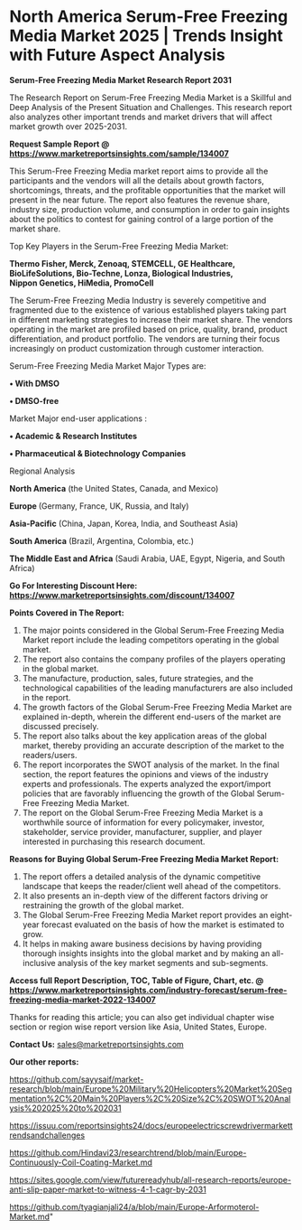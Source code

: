 # North America Serum-Free Freezing Media Market 2025 | Trends Insight with Future Aspect Analysis

<strong>Serum-Free Freezing Media Market Research Report 2031</strong>

The Research Report on Serum-Free Freezing Media Market is a Skillful and Deep Analysis of the Present Situation and Challenges. This research report also analyzes other important trends and market drivers that will affect market growth over 2025-2031.

<strong>Request Sample Report @ <a href=https://www.marketreportsinsights.com/sample/134007>https://www.marketreportsinsights.com/sample/134007</a></strong>

This Serum-Free Freezing Media market report aims to provide all the participants and the vendors will all the details about growth factors, shortcomings, threats, and the profitable opportunities that the market will present in the near future. The report also features the revenue share, industry size, production volume, and consumption in order to gain insights about the politics to contest for gaining control of a large portion of the market share.

Top Key Players in the Serum-Free Freezing Media Market:

<strong>Thermo Fisher, Merck, Zenoaq, STEMCELL, GE Healthcare, BioLifeSolutions, Bio-Techne, Lonza, Biological Industries, Nippon Genetics, HiMedia, PromoCell</strong>

The Serum-Free Freezing Media Industry is severely competitive and fragmented due to the existence of various established players taking part in different marketing strategies to increase their market share. The vendors operating in the market are profiled based on price, quality, brand, product differentiation, and product portfolio. The vendors are turning their focus increasingly on product customization through customer interaction.

Serum-Free Freezing Media Market Major Types are:

<strong>• With DMSO

• DMSO-free</strong>

Market Major end-user applications :

<strong>• Academic & Research Institutes

• Pharmaceutical & Biotechnology Companies</strong>

Regional Analysis

</u><strong><b>North America</b></strong> (the United States, Canada, and Mexico)

<strong><b>Europe </b></strong>(Germany, France, UK, Russia, and Italy)

<strong><b>Asia-Pacific</b></strong> (China, Japan, Korea, India, and Southeast Asia)

<strong><b>South America</b></strong> (Brazil, Argentina, Colombia, etc.)

<strong><b>The Middle East and Africa</b></strong> (Saudi Arabia, UAE, Egypt, Nigeria, and South Africa)

<strong>Go For Interesting Discount Here: <a href=https://www.marketreportsinsights.com/discount/134007>https://www.marketreportsinsights.com/discount/134007</a></strong>

<strong>Points Covered in The Report:</strong>
<ol>
  <li>The major points considered in the Global Serum-Free Freezing Media Market report include the leading competitors operating in the global market.</li>
  <li>The report also contains the company profiles of the players operating in the global market.</li>
  <li>The manufacture, production, sales, future strategies, and the technological capabilities of the leading manufacturers are also included in the report.</li>
  <li>The growth factors of the Global Serum-Free Freezing Media Market are explained in-depth, wherein the different end-users of the market are discussed precisely.</li>
  <li>The report also talks about the key application areas of the global market, thereby providing an accurate description of the market to the readers/users.</li>
  <li>The report incorporates the SWOT analysis of the market. In the final section, the report features the opinions and views of the industry experts and professionals. The experts analyzed the export/import policies that are favorably influencing the growth of the Global Serum-Free Freezing Media Market.</li>
  <li>The report on the Global Serum-Free Freezing Media Market is a worthwhile source of information for every policymaker, investor, stakeholder, service provider, manufacturer, supplier, and player interested in purchasing this research document.</li>
</ol>
<strong>Reasons for Buying Global Serum-Free Freezing Media Market Report:</strong>

<ol>
  <li>The report offers a detailed analysis of the dynamic competitive landscape that keeps the reader/client well ahead of the competitors.</li>
  <li>It also presents an in-depth view of the different factors driving or restraining the growth of the global market.</li>
  <li>The Global Serum-Free Freezing Media Market report provides an eight-year forecast evaluated on the basis of how the market is estimated to grow.</li>
  <li>It helps in making aware business decisions by having providing thorough insights insights into the global market and by making an all-inclusive analysis of the key market segments and sub-segments.</li>
</ol>
<strong>Access full Report Description, TOC, Table of Figure, Chart, etc. @ <a href=https://www.marketreportsinsights.com/industry-forecast/serum-free-freezing-media-market-2022-134007>https://www.marketreportsinsights.com/industry-forecast/serum-free-freezing-media-market-2022-134007</a></strong>


Thanks for reading this article; you can also get individual chapter wise section or region wise report version like Asia, United States, Europe.

<strong>Contact Us:</strong>
sales@marketreportsinsights.com

<strong>Our other reports:</strong>

<a href=https://github.com/sayysaif/market-research/blob/main/Europe%20Military%20Helicopters%20Market%20Segmentation%2C%20Main%20Players%2C%20Size%2C%20SWOT%20Analysis%202025%20to%202031>https://github.com/sayysaif/market-research/blob/main/Europe%20Military%20Helicopters%20Market%20Segmentation%2C%20Main%20Players%2C%20Size%2C%20SWOT%20Analysis%202025%20to%202031</a>

<a href=https://issuu.com/reportsinsights24/docs/europeelectricscrewdrivermarkettrendsandchallenges>https://issuu.com/reportsinsights24/docs/europeelectricscrewdrivermarkettrendsandchallenges</a>

<a href=https://github.com/Hindavi23/researchtrend/blob/main/Europe-Continuously-Coil-Coating-Market.md>https://github.com/Hindavi23/researchtrend/blob/main/Europe-Continuously-Coil-Coating-Market.md</a>

<a href=https://sites.google.com/view/futurereadyhub/all-research-reports/europe-anti-slip-paper-market-to-witness-4-1-cagr-by-2031>https://sites.google.com/view/futurereadyhub/all-research-reports/europe-anti-slip-paper-market-to-witness-4-1-cagr-by-2031</a>

<a href=https://github.com/tyagianjali24/a/blob/main/Europe-Arformoterol-Market.md>https://github.com/tyagianjali24/a/blob/main/Europe-Arformoterol-Market.md</a>"
